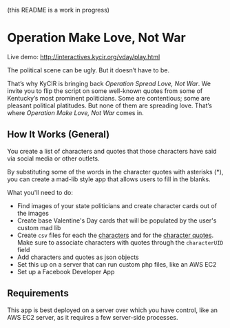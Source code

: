 (this README is a work in progress)

# Operation Make Love, Not War

Live demo: http://interactives.kycir.org/vday/play.html

The political scene can be ugly. But it doesn’t have to be.

That’s why KyCIR is bringing back *Operation Spread Love, Not War*. We invite you to flip the script on some well-known quotes from some of Kentucky’s most prominent politicians. Some are contentious; some are pleasant political platitudes. But none of them are spreading love. That’s where *Operation Make Love, Not War* comes in.

## How It Works (General)

You create a list of characters and quotes that those characters have said via social media or other outlets.

By substituting some of the words in the character quotes with asterisks (*), you can create a mad-lib style app that allows users to fill in the blanks.

What you'll need to do:

- Find images of your state politicians and create character cards out of the images
- Create base Valentine's Day cards that will be populated by the user's custom mad lib
- Create `csv` files for each the [characters](data/vday-characters.csv) and for the [character quotes](data/vday-quotes.csv). Make sure to associate characters with quotes through the `characterUID` field
- Add characters and quotes as json objects
- Set this up on a server that can run custom php files, like an AWS EC2
- Set up a Facebook Developer App


## Requirements

This app is best deployed on a server over which you have control, like an AWS EC2 server, as it requires a few server-side processes.


